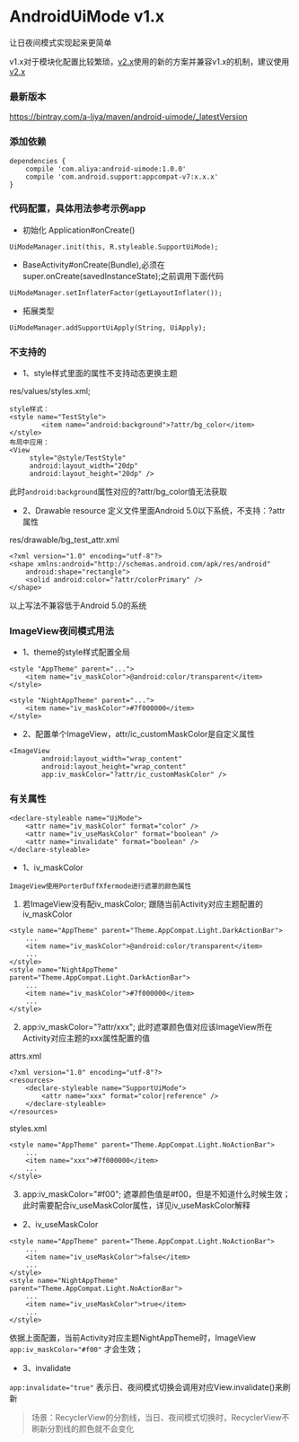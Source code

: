 # AndroidUiMode v1.x
让日夜间模式实现起来更简单

v1.x对于模块化配置比较繁琐，[v2.x](../README.md "v2.x")使用的新的方案并兼容v1.x的机制，建议使用[v2.x](../README.md "v2.x")

### 最新版本
https://bintray.com/a-liya/maven/android-uimode/_latestVersion


### 添加依赖

```
dependencies {
    compile 'com.aliya:android-uimode:1.0.0'
    compile 'com.android.support:appcompat-v7:x.x.x'
}
```

### 代码配置，具体用法参考示例app
* 初始化 Application#onCreate()

```
UiModeManager.init(this, R.styleable.SupportUiMode);
```
* BaseActivity#onCreate(Bundle),必须在super.onCreate(savedInstanceState);之前调用下面代码
```
UiModeManager.setInflaterFactor(getLayoutInflater());
```
* 拓展类型
```
UiModeManager.addSupportUiApply(String, UiApply);
```

### 不支持的

* 1、style样式里面的属性不支持动态更换主题

res/values/styles.xml;
```
style样式：
<style name="TestStyle">
        <item name="android:background">?attr/bg_color</item>
</style>
布局中应用：
<View
     style="@style/TestStyle"
     android:layout_width="20dp"
     android:layout_height="20dp" />
```
此时```android:background```属性对应的?attr/bg_color值无法获取

* 2、Drawable resource 定义文件里面Android 5.0以下系统，不支持：?attr属性

res/drawable/bg_test_attr.xml
```
<?xml version="1.0" encoding="utf-8"?>
<shape xmlns:android="http://schemas.android.com/apk/res/android"
    android:shape="rectangle">
    <solid android:color="?attr/colorPrimary" />
</shape>
```
以上写法不兼容低于Android 5.0的系统


### ImageView夜间模式用法
* 1、theme的style样式配置全局
```
<style "AppTheme" parent="...">
    <item name="iv_maskColor">@android:color/transparent</item>
</style>

<style "NightAppTheme" parent="...">
    <item name="iv_maskColor">#7f000000</item>
</style>
```

* 2、配置单个ImageView，attr/ic_customMaskColor是自定义属性
```
<ImageView
        android:layout_width="wrap_content"
        android:layout_height="wrap_content"
        app:iv_maskColor="?attr/ic_customMaskColor" />
```

### 有关属性

```
<declare-styleable name="UiMode">
    <attr name="iv_maskColor" format="color" />
    <attr name="iv_useMaskColor" format="boolean" />
    <attr name="invalidate" format="boolean" />
</declare-styleable>
```

* 1、iv_maskColor

`ImageView使用PorterDuffXfermode进行遮罩的颜色属性`
1. 若ImageView没有配iv_maskColor; 跟随当前Activity对应主题配置的iv_maskColor

```
<style name="AppTheme" parent="Theme.AppCompat.Light.DarkActionBar">
    ...
    <item name="iv_maskColor">@android:color/transparent</item>
    ...
</style>
<style name="NightAppTheme" parent="Theme.AppCompat.Light.DarkActionBar">
    ...
    <item name="iv_maskColor">#7f000000</item>
    ...
</style>
```

2. app:iv_maskColor="?attr/xxx"; 此时遮罩颜色值对应该ImageView所在Activity对应主题的xxx属性配置的值

 attrs.xml
```
<?xml version="1.0" encoding="utf-8"?>
<resources>
    <declare-styleable name="SupportUiMode">
        <attr name="xxx" format="color|reference" />
    </declare-styleable>
</resources>
```
 styles.xml
```
<style name="AppTheme" parent="Theme.AppCompat.Light.NoActionBar">
    ...
    <item name="xxx">#7f000000</item>
    ...
</style>
```

3. app:iv_maskColor="#f00"; 遮罩颜色值是#f00，但是不知道什么时候生效；此时需要配合iv_useMaskColor属性，详见iv_useMaskColor解释

* 2、iv_useMaskColor

```
<style name="AppTheme" parent="Theme.AppCompat.Light.NoActionBar">
    ...
    <item name="iv_useMaskColor">false</item>
    ...
</style>
<style name="NightAppTheme" parent="Theme.AppCompat.Light.NoActionBar">
    ...
    <item name="iv_useMaskColor">true</item>
    ...
</style>
```
依据上面配置，当前Activity对应主题NightAppTheme时，ImageView `app:iv_maskColor="#f00"` 才会生效；

* 3、invalidate

`app:invalidate="true"` 表示日、夜间模式切换会调用对应View.invalidate()来刷新

> 场景：RecyclerView的分割线，当日、夜间模式切换时，RecyclerView不刷新分割线的颜色就不会变化
